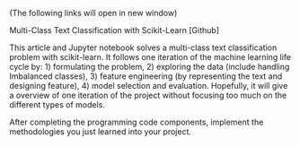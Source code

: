 (The following links will open in new window)

Multi-Class Text Classification with Scikit-Learn [Github]

This article and Jupyter notebook solves a multi-class text classification problem with scikit-learn. It follows one iteration of the machine learning life cycle by: 1) formulating the problem, 2) exploring the data (include handling Imbalanced classes), 3) feature engineering (by representing the text and designing feature), 4) model selection and evaluation. Hopefully, it will give a overview of one iteration of the project without focusing too much on the different types of models.

After completing the programming code components, implement the methodologies you just learned into your project.

